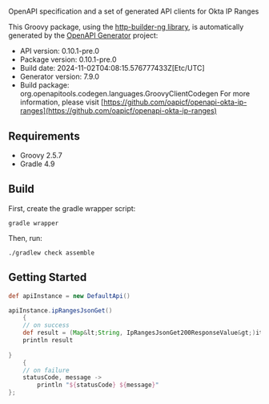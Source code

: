 # 

OpenAPI specification and a set of generated API clients for Okta IP Ranges

This Groovy package, using the [http-builder-ng library](https://http-builder-ng.github.io/http-builder-ng/), is automatically generated by the [OpenAPI Generator](https://openapi-generator.tech) project:

- API version: 0.10.1-pre.0
- Package version: 0.10.1-pre.0
- Build date: 2024-11-02T04:08:15.576777433Z[Etc/UTC]
- Generator version: 7.9.0
- Build package: org.openapitools.codegen.languages.GroovyClientCodegen
For more information, please visit [https://github.com/oapicf/openapi-okta-ip-ranges](https://github.com/oapicf/openapi-okta-ip-ranges)

## Requirements

* Groovy 2.5.7
* Gradle 4.9

## Build

First, create the gradle wrapper script:

```
gradle wrapper
```

Then, run:

```
./gradlew check assemble
```

## Getting Started


```groovy
def apiInstance = new DefaultApi()

apiInstance.ipRangesJsonGet()
    {
    // on success
    def result = (Map&lt;String, IpRangesJsonGet200ResponseValue&gt;)it
    println result
    
}
    {
    // on failure
    statusCode, message ->
        println "${statusCode} ${message}"
};
```

